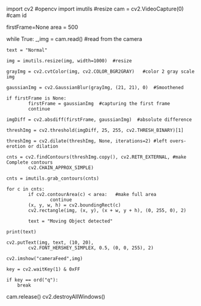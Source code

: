 import cv2   #opencv
import imutils  #resize
cam = cv2.VideoCapture(0)  #cam id

firstFrame=None
area = 500

while True:
    _,img = cam.read()   #read from the camera

    text = "Normal"

    img = imutils.resize(img, width=1000)  #resize

    grayImg = cv2.cvtColor(img, cv2.COLOR_BGR2GRAY)   #color 2 gray scale img

    gaussianImg = cv2.GaussianBlur(grayImg, (21, 21), 0)  #Smoothened

    if firstFrame is None:
            firstFrame = gaussianImg  #capturing the first frame
            continue

    imgDiff = cv2.absdiff(firstFrame, gaussianImg)  #absolute difference

    threshImg = cv2.threshold(imgDiff, 25, 255, cv2.THRESH_BINARY)[1]

    threshImg = cv2.dilate(threshImg, None, iterations=2) #left overs- erotion or dilation

    cnts = cv2.findContours(threshImg.copy(), cv2.RETR_EXTERNAL, #make Complete contours
            cv2.CHAIN_APPROX_SIMPLE)

    cnts = imutils.grab_contours(cnts)

    for c in cnts:
            if cv2.contourArea(c) < area:   #make full area
                    continue
            (x, y, w, h) = cv2.boundingRect(c)
            cv2.rectangle(img, (x, y), (x + w, y + h), (0, 255, 0), 2)

            text = "Moving Object detected"

    print(text)

    cv2.putText(img, text, (10, 20),
            cv2.FONT_HERSHEY_SIMPLEX, 0.5, (0, 0, 255), 2)

    cv2.imshow("cameraFeed",img)

    key = cv2.waitKey(1) & 0xFF

    if key == ord("q"):
        break

cam.release()
cv2.destroyAllWindows()
